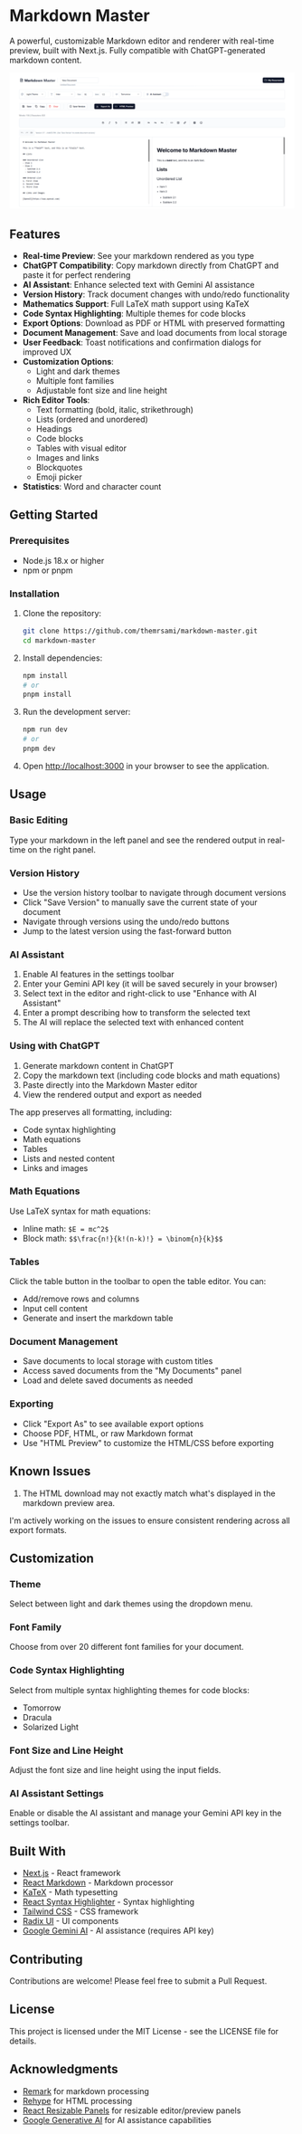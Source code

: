 # Markdown Master

A powerful, customizable Markdown editor and renderer with real-time preview, built with Next.js. Fully compatible with ChatGPT-generated markdown content.

![Markdown Master](/public/screenshot.png)

## Features

- **Real-time Preview**: See your markdown rendered as you type
- **ChatGPT Compatibility**: Copy markdown directly from ChatGPT and paste it for perfect rendering
- **AI Assistant**: Enhance selected text with Gemini AI assistance
- **Version History**: Track document changes with undo/redo functionality
- **Mathematics Support**: Full LaTeX math support using KaTeX
- **Code Syntax Highlighting**: Multiple themes for code blocks
- **Export Options**: Download as PDF or HTML with preserved formatting
- **Document Management**: Save and load documents from local storage
- **User Feedback**: Toast notifications and confirmation dialogs for improved UX
- **Customization Options**:
  - Light and dark themes
  - Multiple font families
  - Adjustable font size and line height
- **Rich Editor Tools**:
  - Text formatting (bold, italic, strikethrough)
  - Lists (ordered and unordered)
  - Headings
  - Code blocks
  - Tables with visual editor
  - Images and links
  - Blockquotes
  - Emoji picker
- **Statistics**: Word and character count

## Getting Started

### Prerequisites

- Node.js 18.x or higher
- npm or pnpm

### Installation

1. Clone the repository:
   ```bash
   git clone https://github.com/themrsami/markdown-master.git
   cd markdown-master
   ```

2. Install dependencies:
   ```bash
   npm install
   # or
   pnpm install
   ```

3. Run the development server:
   ```bash
   npm run dev
   # or
   pnpm dev
   ```

4. Open [http://localhost:3000](http://localhost:3000) in your browser to see the application.

## Usage

### Basic Editing

Type your markdown in the left panel and see the rendered output in real-time on the right panel.

### Version History

- Use the version history toolbar to navigate through document versions
- Click "Save Version" to manually save the current state of your document
- Navigate through versions using the undo/redo buttons
- Jump to the latest version using the fast-forward button

### AI Assistant

1. Enable AI features in the settings toolbar
2. Enter your Gemini API key (it will be saved securely in your browser)
3. Select text in the editor and right-click to use "Enhance with AI Assistant"
4. Enter a prompt describing how to transform the selected text
5. The AI will replace the selected text with enhanced content

### Using with ChatGPT

1. Generate markdown content in ChatGPT
2. Copy the markdown text (including code blocks and math equations)
3. Paste directly into the Markdown Master editor
4. View the rendered output and export as needed

The app preserves all formatting, including:
- Code syntax highlighting
- Math equations
- Tables
- Lists and nested content
- Links and images

### Math Equations

Use LaTeX syntax for math equations:

- Inline math: `$E = mc^2$`
- Block math: `$$\frac{n!}{k!(n-k)!} = \binom{n}{k}$$`

### Tables

Click the table button in the toolbar to open the table editor. You can:
- Add/remove rows and columns
- Input cell content
- Generate and insert the markdown table

### Document Management

- Save documents to local storage with custom titles
- Access saved documents from the "My Documents" panel
- Load and delete saved documents as needed

### Exporting

- Click "Export As" to see available export options
- Choose PDF, HTML, or raw Markdown format
- Use "HTML Preview" to customize the HTML/CSS before exporting

## Known Issues

1. The HTML download may not exactly match what's displayed in the markdown preview area.

I'm actively working on the issues to ensure consistent rendering across all export formats.

## Customization

### Theme

Select between light and dark themes using the dropdown menu.

### Font Family

Choose from over 20 different font families for your document.

### Code Syntax Highlighting

Select from multiple syntax highlighting themes for code blocks:
- Tomorrow
- Dracula
- Solarized Light

### Font Size and Line Height

Adjust the font size and line height using the input fields.

### AI Assistant Settings

Enable or disable the AI assistant and manage your Gemini API key in the settings toolbar.

## Built With

- [Next.js](https://nextjs.org/) - React framework
- [React Markdown](https://github.com/remarkjs/react-markdown) - Markdown processor
- [KaTeX](https://katex.org/) - Math typesetting
- [React Syntax Highlighter](https://github.com/react-syntax-highlighter/react-syntax-highlighter) - Syntax highlighting
- [Tailwind CSS](https://tailwindcss.com/) - CSS framework
- [Radix UI](https://www.radix-ui.com/) - UI components
- [Google Gemini AI](https://ai.google.dev/) - AI assistance (requires API key)

## Contributing

Contributions are welcome! Please feel free to submit a Pull Request.

## License

This project is licensed under the MIT License - see the LICENSE file for details.

## Acknowledgments

- [Remark](https://github.com/remarkjs/remark) for markdown processing
- [Rehype](https://github.com/rehypejs/rehype) for HTML processing
- [React Resizable Panels](https://github.com/bvaughn/react-resizable-panels) for resizable editor/preview panels
- [Google Generative AI](https://ai.google.dev/) for AI assistance capabilities